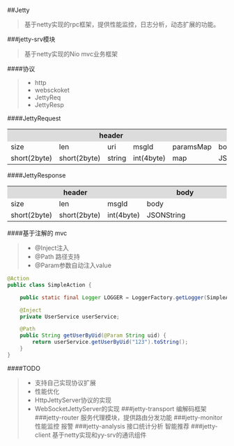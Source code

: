 ##Jetty
>基于netty实现的rpc框架，提供性能监控，日志分析，动态扩展的功能。

###jetty-srv模块
>基于netty实现的Nio mvc业务框架

####协议
>- http
>- websckoket
>- JettyReq
>- JettyResp

####JettyRequest

<table>
<tr bgcolor="#DCDCDC">
	<th colspan="5" width="50%">header</th>
	<th>body</th>
</tr>
<tr>	
	<td>size</td>
	<td>len</td>
	<td>uri</td>
	<td>msgId</td>
	<td>paramsMap</td>
	<td>body</td>
</tr>
<tr>	
	<td>short(2byte)</td>
	<td>short(2byte)</td>
	<td>string</td>
	<td>int(4byte)</td>
	<td>map</td>
	<td>JSONString</td>
</tr>
</table>

####JettyResponse

<table>
<tr bgcolor="#DCDCDC">
	<th colspan="3" width="50%">header</th>
	<th>body</th>
</tr>
<tr>	
	<td>size</td>
	<td>len</td>
	<td>msgId</td>
	<td>body</td>
</tr>
<tr>	
	<td>short(2byte)</td>
	<td>short(2byte)</td>
	<td>int(4byte)</td>
	<td>JSONString</td>
</tr>
</table>

####基于注解的 mvc

>- @Inject注入
>- @Path 路径支持
>- @Param参数自动注入value

``` java
@Action
public class SimpleAction {

    public static final Logger LOGGER = LoggerFactory.getLogger(SimpleAction.class);

    @Inject
    private UserService userService;

    @Path
    public String getUserByUid(@Param String uid) {
        return userService.getUserByUid("123").toString();
    }
}
```


####TODO 
>- 支持自己实现协议扩展
>- 性能优化
>- HttpJettyServer协议的实现
>- WebSocketJettyServer的实现
###jetty-transport
>编解码框架
###jetty-router
>服务代理模块，提供路由分发功能
###jetty-monitor
>性能监控
>报警
###jetty-analysis
>接口统计分析
>智能推荐
###jetty-client
>基于netty实现和yy-srv的通讯组件
